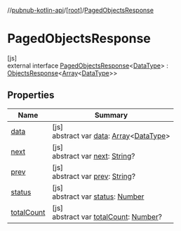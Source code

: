 //[pubnub-kotlin-api](../../../index.md)/[[root]](../index.md)/[PagedObjectsResponse](index.md)

# PagedObjectsResponse

[js]\
external interface [PagedObjectsResponse](index.md)&lt;[DataType](index.md)&gt; : [ObjectsResponse](../-objects-response/index.md)&lt;[Array](https://kotlinlang.org/api/latest/jvm/stdlib/kotlin-stdlib/kotlin/-array/index.html)&lt;[DataType](index.md)&gt;&gt;

## Properties

| Name | Summary |
|---|---|
| [data](../-objects-response/data.md) | [js]<br>abstract var [data](../-objects-response/data.md): [Array](https://kotlinlang.org/api/latest/jvm/stdlib/kotlin-stdlib/kotlin/-array/index.html)&lt;[DataType](index.md)&gt; |
| [next](next.md) | [js]<br>abstract var [next](next.md): [String](https://kotlinlang.org/api/latest/jvm/stdlib/kotlin-stdlib/kotlin/-string/index.html)? |
| [prev](prev.md) | [js]<br>abstract var [prev](prev.md): [String](https://kotlinlang.org/api/latest/jvm/stdlib/kotlin-stdlib/kotlin/-string/index.html)? |
| [status](../-objects-response/status.md) | [js]<br>abstract var [status](../-objects-response/status.md): [Number](https://kotlinlang.org/api/latest/jvm/stdlib/kotlin-stdlib/kotlin/-number/index.html) |
| [totalCount](total-count.md) | [js]<br>abstract var [totalCount](total-count.md): [Number](https://kotlinlang.org/api/latest/jvm/stdlib/kotlin-stdlib/kotlin/-number/index.html)? |
